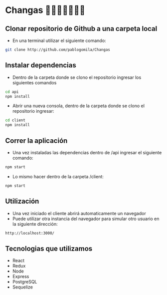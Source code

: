 # Changas 🦺👷🏻‍♀️👷🏻‍♂️

## Clonar repositorio de Github a una carpeta local
- En una terminal utilizar el siguiente comando:
```sh
git clone http://github.com/pablogomila/Changas
```

## Instalar dependencias
- Dentro de la carpeta donde se clono el repositorio ingresar los siguientes comandos
```sh
cd api
npm install
```
- Abrir una nueva consola, dentro de la carpeta donde se clono el repositorio ingresar:
```sh
cd client
npm install
```

## Correr la aplicación
- Una vez instaladas las dependencias dentro de /api ingresar el siguiente comando:
```sh
npm start
```

- Lo mismo hacer dentro de la carpeta /client:
```sh
npm start
```

## Utilización
- Una vez iniciado el cliente abrirá automaticamente un navegador
- Puede utilizar otra instancia del navegador para simular otro usuario en la siguiente dirección:
```sh
http://localhost:3000/
```


## Tecnologias que utilizamos

- React
- Redux
- Node
- Express
- PostgreSQL
- Sequelize
